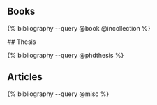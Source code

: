 
## Books

{% bibliography --query @book @incollection %}

<div class="break"></div>
## Thesis

{% bibliography --query @phdthesis %}

## Articles

{% bibliography --query @misc %}
